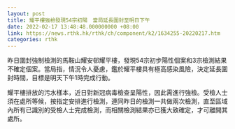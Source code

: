 ```yaml
---
layout: post
title: 耀平樓強檢發現54宗初陽　當局延長圍封至明日下午
date: 2022-02-17 13:48:48.000000000 +08:00
link: https://news.rthk.hk/rthk/ch/component/k2/1634255-20220217.htm
categories: rthk
---
```


昨日圍封強制檢測的馬鞍山耀安邨耀平樓，發現54宗初步陽性個案和3宗檢測結果不確定個案。當局指，情況令人憂慮，鑑於耀平樓具有極高感染風險，決定延長圍封時間，目標是明天下午1時完成行動。

耀平樓排放的污水樣本，近日對新冠病毒檢查呈陽性，因此需進行強檢。受檢人士須在處所等候，按指定安排進行檢測，連同昨日的檢測一共做兩次檢測，直至區域內所有已識別的受檢人士完成檢測，而相關檢測結果亦已獲大致確定，才可離開其處所。
